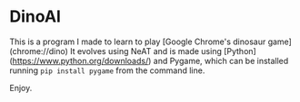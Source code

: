 # DinoAI

This is a program I made to learn to play [Google Chrome's dinosaur game] (chrome://dino)
It evolves using NeAT and is made using [Python] (https://www.python.org/downloads/) and Pygame, which can be installed running `pip install pygame` from the command line.

Enjoy.